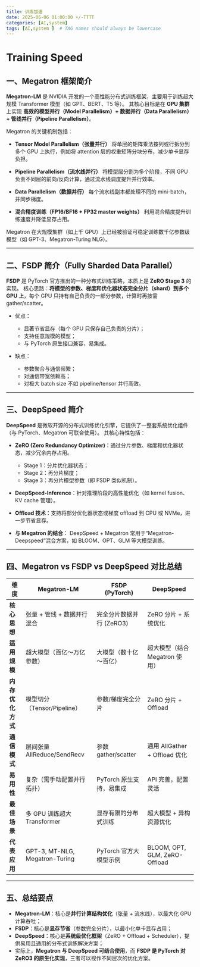 ```yaml
---
title: 训练加速
date: 2025-06-06 01:00:00 +/-TTTT
categories: [AI,system]
tags: [AI,system ]  # TAG names should always be lowercase
---
```

# Training Speed


## 一、Megatron 框架简介

**Megatron-LM** 是 NVIDIA 开发的一个高性能分布式训练框架，主要用于训练超大规模 Transformer 模型（如 GPT、BERT、T5 等）。
其核心目标是在 **GPU 集群** 上实现 **高效的模型并行（Model Parallelism）+ 数据并行（Data Parallelism）+ 管线并行（Pipeline Parallelism）**。

Megatron 的关键机制包括：

* **Tensor Model Parallelism（张量并行）**
  将单层的矩阵乘法按列或行拆分到多个 GPU 上执行，例如将 attention 层的权重矩阵分块分布，减少单卡显存负担。

* **Pipeline Parallelism（流水线并行）**
  将模型层分割为多个阶段，不同 GPU 负责不同层的前向/反向计算，通过流水线调度提升并行效率。

* **Data Parallelism（数据并行）**
  每个流水线副本都处理不同的 mini-batch，并同步梯度。

* **混合精度训练（FP16/BF16 + FP32 master weights）**
  利用混合精度提升训练速度并降低显存占用。

Megatron 在大规模集群（如上千 GPU）上已经被验证可稳定训练数千亿参数级模型（如 GPT-3、Megatron-Turing NLG）。

---

## 二、FSDP 简介（Fully Sharded Data Parallel）

**FSDP** 是 PyTorch 官方推出的一种分布式训练策略，本质上是 **ZeRO Stage 3** 的实现。
核心思路：**将模型的参数、梯度和优化器状态完全分片（shard）到多个 GPU 上**，每个 GPU 只持有自己负责的一部分参数，计算时再按需 gather/scatter。

* 优点：

  * 显著节省显存（每个 GPU 只保存自己负责的分片）；
  * 支持任意规模的模型；
  * 与 PyTorch 原生接口兼容，易集成。

* 缺点：

  * 参数聚合与通信频繁；
  * 对通信带宽依赖高；
  * 对极大 batch size 不如 pipeline/tensor 并行高效。

---

## 三、DeepSpeed 简介

**DeepSpeed** 是微软开源的分布式训练优化引擎，它提供了一整套系统优化组件（与 PyTorch、Megatron 可联合使用）。
其核心特性包括：

* **ZeRO (Zero Redundancy Optimizer)**：通过分片参数、梯度和优化器状态，减少冗余内存占用。

  * Stage 1：分片优化器状态；
  * Stage 2：再分片梯度；
  * Stage 3：再分片模型参数（即 FSDP 类似机制）。

* **DeepSpeed-Inference**：针对推理阶段的高性能优化（如 kernel fusion、KV cache 管理）。

* **Offload 技术**：支持将部分优化器状态或梯度 offload 到 CPU 或 NVMe，进一步节省显存。

* **与 Megatron 的结合**：
  DeepSpeed + Megatron 常用于“Megatron-Deepspeed”混合方案，如 BLOOM、OPT、GLM 等大模型训练。

---

## 四、Megatron vs FSDP vs DeepSpeed 对比总结

| 维度             | **Megatron-LM**                | **FSDP (PyTorch)**       | **DeepSpeed**                  |
| ---------------- | ------------------------------ | ------------------------ | ------------------------------ |
| **核心思想**     | 张量 + 管线 + 数据并行混合     | 完全分片数据并行 (ZeRO3) | ZeRO 分片 + 系统优化           |
| **适用规模**     | 超大模型（百亿～万亿参数）     | 大模型（数十亿～百亿）   | 超大模型（结合 Megatron 使用） |
| **内存优化方式** | 模型切分（Tensor/Pipeline）    | 参数/梯度完全分片        | ZeRO 分片 + Offload            |
| **通信模式**     | 层间张量 AllReduce/SendRecv    | 参数 gather/scatter      | 通用 AllGather + Offload 优化  |
| **易用性**       | 复杂（需手动配置并行拓扑）     | PyTorch 原生支持，易集成 | API 完善，配置灵活             |
| **最佳场景**     | 多 GPU 训练超大 Transformer    | 显存有限的分布式训练     | 超大模型 + 异构资源优化        |
| **代表应用**     | GPT-3, MT-NLG, Megatron-Turing | PyTorch 官方大模型示例   | BLOOM, OPT, GLM, ZeRO-Offload  |

---

## 五、总结要点

* **Megatron-LM**：核心是**并行计算结构优化**（张量 + 流水线），以最大化 GPU 计算吞吐；
* **FSDP**：核心是**显存节省**（参数完全分片），以最小化单卡显存占用；
* **DeepSpeed**：核心是**系统级优化框架**（ZeRO + Offload + Scheduler），提供易用且通用的分布式训练解决方案；
* 实际上，**Megatron 与 DeepSpeed 可结合使用**，而 **FSDP 是 PyTorch 对 ZeRO3 的原生化实现**，三者可以视作不同层次的优化方案。

